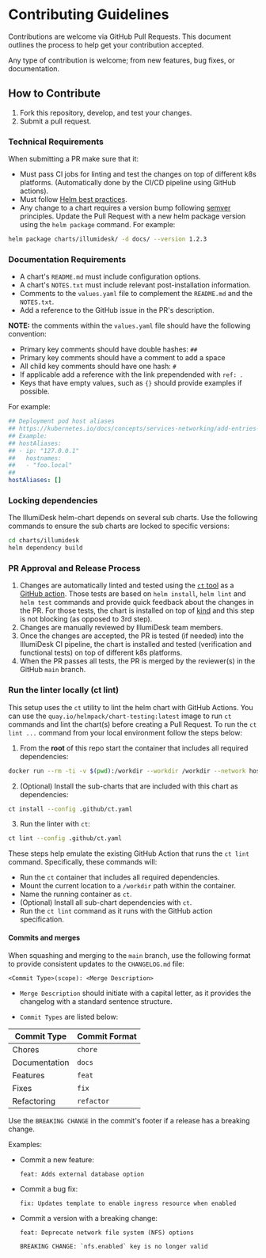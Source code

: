 # Contributing Guidelines

Contributions are welcome via GitHub Pull Requests. This document outlines the process to help get your contribution accepted.

Any type of contribution is welcome; from new features, bug fixes, or documentation.

## How to Contribute

1. Fork this repository, develop, and test your changes.
2. Submit a pull request.

### Technical Requirements

When submitting a PR make sure that it:

- Must pass CI jobs for linting and test the changes on top of different k8s platforms. (Automatically done by the CI/CD pipeline using GitHub actions).
- Must follow [Helm best practices](https://helm.sh/docs/chart_best_practices/).
- Any change to a chart requires a version bump following [semver](https://semver.org/) principles. Update the Pull Request with a new helm package version using the `helm package` command. For example:

```bash
helm package charts/illumidesk/ -d docs/ --version 1.2.3
```

### Documentation Requirements

- A chart's `README.md` must include configuration options.
- A chart's `NOTES.txt` must include relevant post-installation information.
- Comments to the `values.yaml` file to complement the `README.md` and the `NOTES.txt`.
- Add a reference to the GitHub issue in the PR's description.

**NOTE:** the comments within the `values.yaml` file should have the following convention:

- Primary key comments should have double hashes: `##`
- Primary key comments should have a comment to add a space
- All child key comments should have one hash: `#`
- If applicable add a reference with the link prependended with `ref: `.
- Keys that have empty values, such as `{}` should provide examples if possible.

For example:

```yaml
## Deployment pod host aliases
## https://kubernetes.io/docs/concepts/services-networking/add-entries-to-pod-etc-hosts-with-host-aliases/
## Example:
## hostAliases:
## - ip: "127.0.0.1"
##   hostnames:
##   - "foo.local"
##
hostAliases: []
```

### Locking dependencies

The IllumiDesk helm-chart depends on several sub charts. Use the following commands to ensure the sub charts are locked to specific versions:

```bash
cd charts/illumidesk
helm dependency build
```

### PR Approval and Release Process

1. Changes are automatically linted and tested using the [`ct` tool](https://github.com/helm/chart-testing) as a [GitHub action](https://github.com/helm/chart-testing-action). Those tests are based on `helm install`, `helm lint` and `helm test` commands and provide quick feedback about the changes in the PR. For those tests, the chart is installed on top of [kind](https://github.com/kubernetes-sigs/kind) and this step is not blocking (as opposed to 3rd step).
2. Changes are manually reviewed by IllumiDesk team members.
3. Once the changes are accepted, the PR is tested (if needed) into the IllumiDesk CI pipeline, the chart is installed and tested (verification and functional tests) on top of different k8s platforms.
4. When the PR passes all tests, the PR is merged by the reviewer(s) in the GitHub `main` branch.

### Run the linter locally (ct lint)

This setup uses the `ct` utility to lint the helm chart with GitHub Actions. You can use the `quay.io/helmpack/chart-testing:latest` image to run `ct` commands and lint the chart(s) before creating a Pull Request. To run the `ct lint ...` command from your local environment follow the steps below:

1. From the **root** of this repo start the container that includes all required dependencies:

```bash
docker run --rm -ti -v $(pwd):/workdir --workdir /workdir --network host --name ct quay.io/helmpack/chart-testing:latest sh
```

2. (Optional) Install the sub-charts that are included with this chart as dependencies:

```bash
ct install --config .github/ct.yaml
```

3. Run the linter with `ct`:

```bash
ct lint --config .github/ct.yaml
```

These steps help emulate the existing GitHub Action that runs the `ct lint` command. Specifically, these commands will:

- Run the `ct` container that includes all required dependencies.
- Mount the current location to a `/workdir` path within the container.
- Name the running container as `ct`.
- (Optional) Install all sub-chart dependencies with `ct`.
- Run the `ct lint` command as it runs with the GitHub action specification.

#### Commits and merges

When squashing and merging to the `main` branch, use the following format to provide consistent updates to the `CHANGELOG.md` file:

    <Commit Type>(scope): <Merge Description>

- `Merge Description` should initiate with a capital letter, as it provides the changelog with a standard sentence structure.

- `Commit Types` are listed below:

| Commit Type | Commit Format |
| --- | --- |
| Chores | `chore` |
| Documentation | `docs` |
| Features | `feat` |
| Fixes | `fix` |
| Refactoring | `refactor` |

Use the `BREAKING CHANGE` in the commit's footer if a release has a breaking change.

Examples:

- Commit a new feature:

    ```
    feat: Adds external database option
    ```

- Commit a bug fix:

    ```
    fix: Updates template to enable ingress resource when enabled
    ```

- Commit a version with a breaking change:

    ```
    feat: Deprecate network file system (NFS) options

    BREAKING CHANGE: `nfs.enabled` key is no longer valid
    ```
